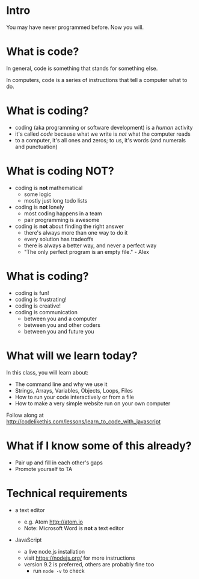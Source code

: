 # Intro

You may have never programmed before. Now you will.

# What is code?

In general, code is something that stands for something else.

In computers, code is a series of instructions that tell a computer what to do.

# What is coding?

* coding (aka programming or software development) is a *human* activity
* it's called *code* because what we write is *not* what the computer reads
* to a computer, it's all ones and zeros; to us, it's words (and numerals and punctuation)

# What is coding NOT?

* coding is **not** mathematical
  * some logic
  * mostly just long todo lists
* coding is **not** lonely
  * most coding happens in a team
  * pair programming is awesome
* coding is **not** about finding the right answer
  * there's always more than one way to do it
  * every solution has tradeoffs
  * there is always a better way, and never a perfect way
  * "The only perfect program is an empty file." - Alex

# What is coding?

* coding is fun!
* coding is frustrating!
* coding is creative!
* coding is communication
  * between you and a computer
  * between you and other coders
  * between you and future you

# What will we learn today?

In this class, you will learn about:

*  The command line and why we use it
*  Strings, Arrays, Variables, Objects, Loops, Files
*  How to run your code interactively or from a file
*  How to make a very simple website run on your own computer

Follow along at http://codelikethis.com/lessons/learn_to_code_with_javascript

<!--# Go at your own pace

* we will **definitely not** get through all the materials today
-->

# What if I know some of this already?

* Pair up and fill in each other's gaps
* Promote yourself to TA


<!--# And if you (and your pair) finish early...
<!--* Let us know! 
* Look at [Next Steps](next_steps.md)
* Start working on my Ruby For Programmers lessons
  * http://testfirst.org
  * http://codelikethis.com/lessons/
* Build a Rails website
  * http://docs.railsbridge.org/
-->

# Technical requirements

<!--
* WIFI
  * SSID: ______
  * Username: ______
  * Password: ______
-->
* a text editor
  * e.g. Atom <http://atom.io>
  * Note: Microsoft Word is **not** a text editor

* JavaScript

  * a live node.js installation
  * visit https://nodejs.org/ for more instructions
  * version 9.2 is preferred, others are probably fine too
    * run `node -v` to check

<!--* If you do not have both of these things, RAISE YOUR HAND -->

